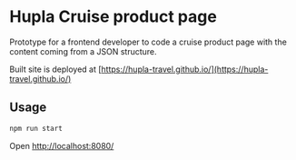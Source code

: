 # Hupla Cruise product page

Prototype for a frontend developer to code a cruise product page with the content coming from a JSON structure.

Built site is deployed at [https://hupla-travel.github.io/](https://hupla-travel.github.io/)

## Usage

```sh
npm run start
```

Open [http://localhost:8080/](http://localhost:8080/)